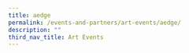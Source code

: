 ```yaml
---
title: aedge
permalink: /events-and-partners/art-events/aedge/
description: ""
third_nav_title: Art Events
---
```

